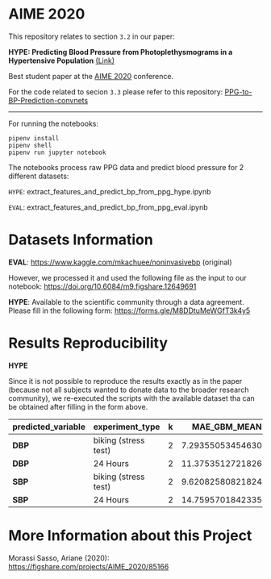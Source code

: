 # AIME 2020

This repository relates to section `3.2` in our paper:

**HYPE: Predicting Blood Pressure from Photoplethysmograms in a Hypertensive Population** [(Link)](https://link.springer.com/chapter/10.1007/978-3-030-59137-3_29)

Best student paper at the [AIME 2020](http://aime20.aimedicine.info/) conference.

For the code related to secion `3.3` please refer to this repository: [PPG-to-BP-Prediction-convnets](https://github.com/suparno89/PPG-to-BP-Prediction-convnets)

----
For running the notebooks:

```
pipenv install
pipenv shell
pipenv run jupyter notebook
```

The notebooks process raw PPG data and predict blood pressure for 2 different datasets:

`HYPE`: extract_features_and_predict_bp_from_ppg_hype.ipynb

`EVAL`: extract_features_and_predict_bp_from_ppg_eval.ipynb

# Datasets Information

**EVAL**: https://www.kaggle.com/mkachuee/noninvasivebp (original)

However, we processed it and used the following file as the input to our notebook: https://doi.org/10.6084/m9.figshare.12649691


**HYPE**: Available to the scientific community through a data agreement. Please fill in the following form: https://forms.gle/M8DDtuMeWGfT3k4y5

# Results Reproducibility

**HYPE**

Since it is not possible to reproduce the results exactly as in the paper (because not all subjects wanted to donate data to the broader research community), we re-executed the scripts with the available dataset tha can be obtained after filling in the form above.

| **predicted\_variable** | **experiment\_type** | **k** | **MAE\_GBM\_MEAN** | **MAE\_GBM\_STD**  | **MAE\_LGBM\_MEAN** | **MAE\_LGBM\_STD** | **MAE\_RF\_MEAN**  | **MAE\_RF\_STD**   | **MAE\_LR\_MEAN**  | **MAE\_LR\_STD**   | **MAE\_DUMMY\_MEAN** | **MAE\_DUMMY\_STD** |
| ----------------------- | -------------------- | ----- | ------------------ | ------------------ | ------------------- | ------------------ | ------------------ | ------------------ | ------------------ | ------------------ | -------------------- | ------------------- |
| **DBP**                 | biking (stress test)              | 2     | 7.293550534546307  | 2.8787367096341656 | 7.391252334136137   | 2.3467447428642467 | 7.572409838935574  | 3.0155597414035578 | 6.991582016622066  | 3.1742611133636816 | 7.506030701754385    | 2.05878506653711    |
| **DBP**                 | 24 Hours             | 2     | 11.375351272182638 | 2.9669968480865307 | 11.172062920392026  | 2.96208558328551   | 11.147668536341357 | 2.640232169181638  | 11.85872946766777  | 2.802756600308569  | 11.806660613038815   | 3.5723128979166106  |
| **SBP**                 | biking (stress test)                | 2     | 9.620825808218244  | 1.9173913973941197 | 9.513003095975233   | 0.7133487048013492 | 9.760416666666668  | 1.8843508958288824 | 10.692218932677363 | 3.2997889067182573 | 9.513003095975233    | 0.7133487048013492  |
| **SBP**                 | 24 Hours             | 2     | 14.759570184233535 | 3.93754088209812   | 15.134568974372126  | 4.188432981970437  | 15.612944756575374 | 4.225143474013567  | 15.660378259869423 | 4.60564118583747   | 15.435089876989352   | 4.161358479573512   |

# More Information about this Project

Morassi Sasso, Ariane (2020): https://figshare.com/projects/AIME_2020/85166
